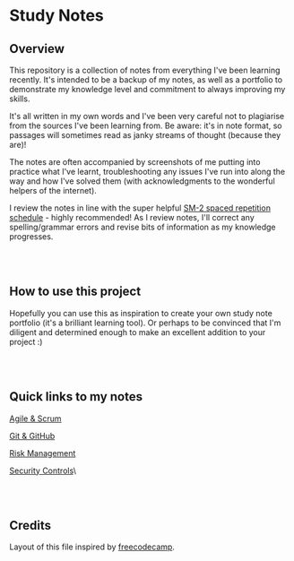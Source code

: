 # Study Notes

## Overview

This repository is a collection of notes from everything I've been learning recently. It's intended to be a backup of my notes, as well as a portfolio to demonstrate my knowledge level and commitment to always improving my skills.

It's all written in my own words and I've been very careful not to plagiarise from the sources I've been learning from. Be aware: it's in note format, so passages will sometimes read as janky streams of thought (because they are)! 

The notes are often accompanied by screenshots of me putting into practice what I've learnt, troubleshooting any issues I've run into along the way and how I've solved them (with acknowledgments to the wonderful helpers of the internet).

I review the notes in line with the super helpful [SM-2 spaced repetition schedule](https://www.lifehack.org/851026/spaced-repetition) - highly recommended! As I review notes, I'll correct any spelling/grammar errors and revise bits of information as my knowledge progresses. 

<br>
<br>

## How to use this project

Hopefully you can use this as inspiration to create your own study note portfolio (it's a brilliant learning tool). Or perhaps to be convinced that I'm diligent and determined enough to make an excellent addition to your project :)

<br>
<br>

## Quick links to my notes

[Agile & Scrum](https://github.com/milliedavidson/StudyNotes/blob/main/AgileAndScrum.md)

[Git & GitHub](https://github.com/milliedavidson/StudyNotes/blob/main/GitAndGitHub.md)

[Risk Management](https://github.com/milliedavidson/StudyNotes/blob/main/RiskManagement.md)

[Security Controls](https://github.com/milliedavidson/StudyNotes/blob/main/SecurityControls.md)\

<br>
<br>

## Credits

Layout of this file inspired by [freecodecamp](https://www.freecodecamp.org/news/how-to-write-a-good-readme-file/).